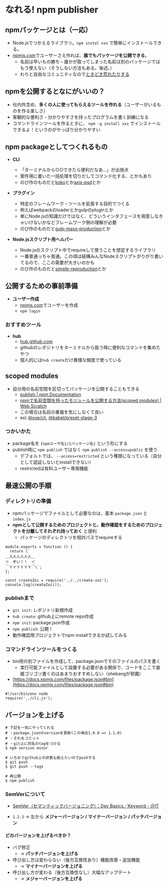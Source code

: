 # なれる! <span>npm publisher</span>

## npmパッケージとは<span>（一応）</span>

- Node.jsでつかえるライブラリ。`npm instal xxx` で簡単にインストールできる。
- [npmjs.com](https://www.npmjs.com/)でユーザーさえ作れば、**誰でもパッケージを公開できる**。
  - 名前は早いもの勝ち・誰かが取ってしまった名前は別のパッケージではもう使えない（そうしない方法もある。後述。）
  - わりと自由なコミュニティなので[ときどき荒れたりする](https://yosuke-furukawa.hatenablog.com/entry/2016/03/27/152500)

## npmを公開すると<span>なにがいいの？</span>

- 社内外含め、**多くの人に使ってもらえるツールを作れる**（ユーザーがいるものを作る楽しさ）
- 客観的な便利さ・分かりやすさを持ったプログラムを書く訓練になる
- コマンドラインツールを作るときに、 `npm -g install xxx` でインストールできるよ！というのがやっぱり分かりやすい

## npm packageとして<span>つくれるもの</span>

- **CLI**
  - 「ターミナルから○○できたら便利だなあ…」が出発点
  - 案件用に書いた一括処理を切りだしてコマンド化する、とかもあり
  - のび作のものだと[koko](https://www.npmjs.com/package/koko)とか[axis-psd](https://www.npmjs.com/package/axis-psd)とか

- **プラグイン**
  - 特定のフレームワーク・ツールを拡張する目的でつくる
  - 例えばwebpackのloaderとかgulpのpluginとか
  - 単にNode.jsの知識だけではなく、どういうインタフェースを用意しなきゃいけないかなどフレームワーク側の理解が必要
  - のび作のものだと[gulp-mass-production](https://www.npmjs.com/package/gulp-mass-production)とか

- **Node.jsスクリプト用ヘルパー**
  - Node.jsのスクリプト中でrequireして使うことを想定するライブラリ
  - 一番普通っちゃ普通。この頃は結構みんなNodeスクリプトがりがり書いてるので、ここの需要が大きいのかも
  - のび作のものだと[simple-reproduction](https://www.npmjs.com/package/simple-reproduction)とか

## 公開するための事前準備

- **ユーザー作成**
  - [npmjs.com](https://www.npmjs.com/)でユーザーを作成
  - `npm login`

### おすすめツール

- **hub**
  - [hub.github.com](https://hub.github.com/)
  - githubのレポジトリをターミナルから扱う時に便利なコマンドを集めたやつ
  - 個人的には`hub create`だけ異様な頻度で使っている

## scoped modules

- 自分用の名前空間を区切ってパッケージを公開することもできる
  - [publish | npm Documentation](https://docs.npmjs.com/cli/publish)
  - [npmで名前空間を持ったモジュールを公開する方法(scoped modules) | Web Scratch](https://efcl.info/2015/04/30/npm-namespace/)
  - この場合は名前の重複を気にしなくて良い
  - ex) [@vue/cli](https://www.npmjs.com/package/@vue/cli), [@babel/preset-stage-3](https://www.npmjs.com/package/@babel/preset-stage-3)

### つかいかた

- package名を `{npmユーザ名}/{パッケージ名}` という形にする
- publish時に `npm publish` ではなく `npm publish --access=public` を使う
  - デフォルトでは、 `--access=restricted` という権限になっている（自分として認証しないとinstallできない）
  - restrictedは有料ユーザー専用機能

## 最速公開の手順

### ディレクトリの準備

- npmパッケージでファイルとして必要なのは、基本 `package.json` と `index.js`
- **npmとして公開するためのプロジェクトと、動作確認をするためのプロジェクトを分離してそれぞれ持っておく** と便利
  - パッケージのディレクトリを相対パスでrequireする

```
module.exports = function () {
  return \`
＿人人人人人人＿
＞　ぞい！！　＜
￣ＹＹＹＹＹＹ￣\`;
};
```

```
const createZoi = require('../../create-zoi');
console.log(createZoi());
```

### publishまで

- `git init`: レポジトリ新規作成
- `hub create`: github上にremote repo作成
- `npm init`: package.json作成
- `npm publish`: 公開！
- 動作確認用プロジェクトでnpm installできるか試してみる

### コマンドラインツールをつくる

- bin用の別ファイルを作成して、package.jsonでそのファイルのパスを書く
  - 実行可能ファイルとして設置する必要がある関係で、コードをここで直接ゴリゴリ書くのはあまりおすすめしない（shebangが邪魔）
- [https://docs.npmjs.com/files/package.json#bin](https://docs.npmjs.com/files/package.json#bin)

```
#!/usr/bin/env node
require('../cli.js');
```

## バージョンを上げる

```
# 下記を一気にやってくれる
# ・package.jsonのversionを更新(この場合1.0.0 => 1.1.0)
# ・それをコミット
# ・git上に同名のtagをつける
$ npm version minor

# いちおうgithub上の状態も揃えたいのでpushする
$ git push
$ git push --tags

# 再公開
$ npm publish
```

### SemVerについて

- [SemVer（セマンティックバージョニング）：Dev Basics／Keyword - ＠IT](http://www.atmarkit.co.jp/ait/articles/1612/06/news012.html)

- `1.2.3` → 左から **メジャーバージョン / マイナーバージョン / パッチバージョン**

#### どのバージョンを上げるべきか？
- バグ修正
  - → **パッチバージョンを上げる**
- 呼び出し方は変わらない（後方互換性あり）機能改善・追加機能
  - → **マイナーバージョンを上げる**
- 呼び出し方が変わる（後方互換性なし）大幅なアップデート
  - → **メジャーバージョンを上げる**
